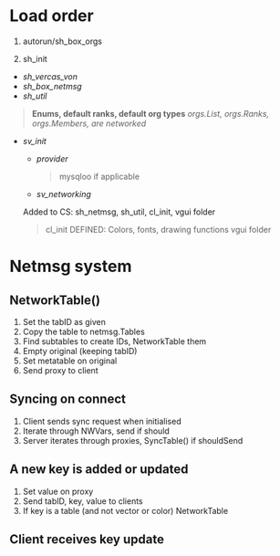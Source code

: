 # Load order
1. autorun/sh_box_orgs

2. sh_init
  * *sh_vercas_von*
  * *sh_box_netmsg*
  * *sh_util*
  >__Enums, default ranks, default org types__
  >_orgs.List, orgs.Ranks, orgs.Members, are networked_

  * *sv_init*

    * *provider*
      >mysqloo if applicable

    * *sv_networking*

    Added to CS: sh_netmsg, sh_util, cl_init, vgui folder

    > cl_init
      DEFINED: Colors, fonts, drawing functions
      > vgui folder  

# Netmsg system
## NetworkTable()
1. Set the tabID as given  
2. Copy the table to netmsg.Tables  
3. Find subtables to create IDs, NetworkTable them
3. Empty original (keeping tabID)  
4. Set metatable on original  
5. Send proxy to client  

## Syncing on connect
1. Client sends sync request when initialised
3. Iterate through NWVars, send if should
2. Server iterates through proxies, SyncTable() if shouldSend

## A new key is added or updated
1. Set value on proxy
3. Send tabID, key, value to clients
2. If key is a table (and not vector or color) NetworkTable

## Client receives key update
